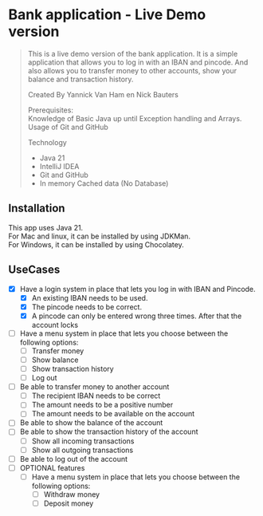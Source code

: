 # Bank application - Live Demo version

> This is a live demo version of the bank application. 
> It is a simple application that allows you to log in with an IBAN and pincode.
> And also allows you to transfer money to other accounts, show your balance and transaction history.
> 
> Created By Yannick Van Ham en Nick Bauters
> 
> Prerequisites:   
> Knowledge of Basic Java up until Exception handling and Arrays.   
> Usage of Git and GitHub
> 
> Technology
> - Java 21
> - IntelliJ IDEA
> - Git and GitHub
> - In memory Cached data (No Database)

## Installation
This app uses Java 21.   
For Mac and linux, it can be installed by using JDKMan.   
For Windows, it can be installed by using Chocolatey.   

## UseCases
- [X] Have a login system in place that lets you log in with IBAN and Pincode.
  - [X] An existing IBAN needs to be used.
  - [X] The pincode needs to be correct.
  - [X] A pincode can only be entered wrong three times. After that the account locks
- [ ] Have a menu system in place that lets you choose between the following options:
  - [ ] Transfer money
  - [ ] Show balance
  - [ ] Show transaction history
  - [ ] Log out
- [ ] Be able to transfer money to another account
  - [ ] The recipient IBAN needs to be correct
  - [ ] The amount needs to be a positive number
  - [ ] The amount needs to be available on the account
- [ ] Be able to show the balance of the account
- [ ] Be able to show the transaction history of the account
  - [ ] Show all incoming transactions
  - [ ] Show all outgoing transactions
- [ ] Be able to log out of the account
- [ ] OPTIONAL features
  - [ ] Have a menu system in place that lets you choose between the following options:
    - [ ] Withdraw money
    - [ ] Deposit money